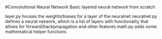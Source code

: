 #Convolutional Neural Network
Basic layered neural network from scratch

layer.py houses the weights/biases for a layer of the neuralnet
neuralnet.py defines a neural network, which is a list of layers with functionality that allows for forward/backpropagation and other features
math.py adds some mathematical helper functions